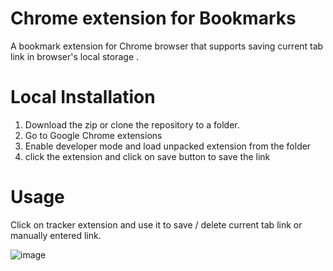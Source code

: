 # Chrome extension for Bookmarks

A bookmark extension for Chrome browser that supports saving current tab link in browser's local storage .

# Local Installation
  1. Download the zip or clone the repository to a folder.
  2. Go to Google Chrome extensions
  3. Enable developer mode and load unpacked extension from the folder
  4. click the extension and click on save button to save the link

# Usage
Click on tracker extension and use it to save / delete current tab link or manually entered link.

![image](https://user-images.githubusercontent.com/82048817/168411942-fb1956f4-5918-477c-8607-dd2b34ee4037.png)
